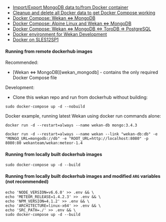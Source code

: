 * [Import/Export MongoDB data to/from Docker container](https://github.com/wekan/wekan/wiki/Export-Docker-Mongo-Data)
* [Cleanup and delete all Docker data to get Docker Compose working](https://github.com/wekan/wekan/issues/985)
* [Docker Compose: Wekan <=> MongoDB](https://github.com/wekan/wekan-mongodb)
* [Docker Compose: Alpine Linux and Wekan <=> MongoDB](https://github.com/wekan/wekan-launchpad)
* [Docker Compose: Wekan <=> MongoDB <=> ToroDB => PostgreSQL](https://github.com/wekan/wekan-postgresql)
* [Docker environment for Wekan Development](https://github.com/wekan/wekan-dev)
* [Docker on SLES12SP1](https://github.com/wekan/wekan/wiki/Install-Wekan-Docker-on-SUSE-Linux-Enterprise-Server-12-SP1)

#### Running from remote dockerhub images

Recommended:

* [Wekan <=> MongoDB][wekan_mongodb] - contains the only required Docker Compose file

Development:

* Clone this wekan repo and run from dockerhub without building:

```
sudo docker-compose up -d --nobuild
```

Docker example, running latest Wekan using docker run commands alone:
```
docker run -d --restart=always --name wekan-db mongo:3.4.3

docker run -d --restart=always --name wekan --link "wekan-db:db" -e "MONGO_URL=mongodb://db" -e "ROOT_URL=http://localhost:8080" -p 8080:80 wekanteam/wekan:meteor-1.4
```

#### Running from locally built dockerhub images
```
sudo docker-compose up -d --build
```

#### Running from locally built dockerhub images and modified `ARG` variables (not recommended)
```
echo 'NODE_VERSION=v6.6.0' >> .env && \
echo 'METEOR_RELEASE=1.4.2.3' >> .env && \
echo 'NPM_VERSION=4.1.2' >> .env && \
echo 'ARCHITECTURE=linux-x64' >> .env && \
echo 'SRC_PATH=./' >> .env && \
sudo docker-compose up -d --build
```

